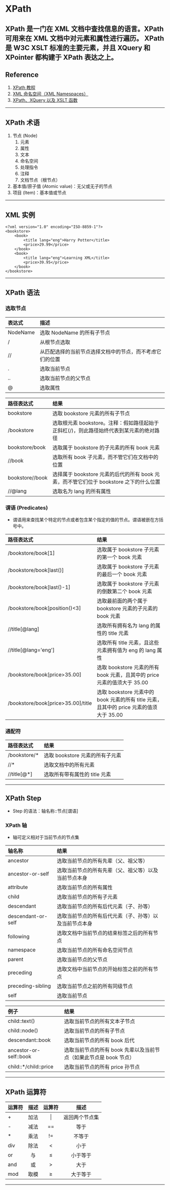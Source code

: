 # XPath
XPath 是一门在 XML 文档中查找信息的语言。XPath 可用来在 XML 文档中对元素和属性进行遍历。
XPath 是 W3C XSLT 标准的主要元素，并且 XQuery 和 XPointer 都构建于 XPath 表达之上。
---
## Reference
1. [XPath 教程](https://www.w3school.com.cn/xpath/index.asp)
2. [XML 命名空间（XML Namespaces）](https://www.w3school.com.cn/xml/xml_namespaces.asp)
3. [XPath、XQuery 以及 XSLT 函数](https://www.w3school.com.cn/xpath/xpath_functions.asp)
---
## XPath 术语
1. 节点 (Node)
    1. 元素
    2. 属性
    3. 文本
    4. 命名空间
    5. 处理指令
    6. 注释
    7. 文档节点（根节点）
2. 基本值/原子值 (Atomic value)：无父或无子的节点
3. 项目 (Item)：基本值或节点
---
## XML 实例
```
<?xml version="1.0" encoding="ISO-8859-1"?>
<bookstore>
    <book>
        <title lang="eng">Harry Potter</title>
        <price>29.99</price>
    </book>
    <book>
        <title lang="eng">Learning XML</title>
        <price>39.95</price>
    </book>
</bookstore>
```
---
## XPath 语法
### 选取节点
| 表达式      | 描述                           |
|:---------|:-----------------------------|
| NodeName | 选取 NodeName 的所有子节点           |
| /        | 从根节点选取                       |
| //       | 从匹配选择的当前节点选择文档中的节点，而不考虑它们的位置 |
| .        | 选取当前节点                       |
| ..       | 选取当前节点的父节点                   |
| @        | 选取属性                         |

| 路径表达式           | 结果                                                        |
|:----------------|:----------------------------------------------------------|
| bookstore       | 选取 bookstore 元素的所有子节点                                     |
| /bookstore      | 选取根元素 bookstore。注释：假如路径起始于正斜杠(/)，则此路径始终代表到某元素的绝对路径        |
| bookstore/book  | 选取属于 bookstore 的子元素的所有 book 元素                            |
| //book          | 选取所有 book 子元素，而不管它们在文档中的位置                                |
| bookstore//book | 选择属于 bookstore 元素的后代的所有 book 元素，而不管它们位于 bookstore 之下的什么位置 |
| //@lang         | 选取名为 lang 的所有属性                                           |
### 谓语 (Predicates)
- 谓语用来查找某个特定的节点或者包含某个指定的值的节点。谓语被嵌在方括号中。

| 路径表达式                              | 结果                                                             |
|:-----------------------------------|:---------------------------------------------------------------|
| /bookstore/book[1]                 | 选取属于 bookstore 子元素的第一个 book 元素                                 |
| /bookstore/book[last()]            | 选取属于 bookstore 子元素的最后一个 book 元素                                |
| /bookstore/book[last()-1]          | 选取属于 bookstore 子元素的倒数第二个 book 元素                               |
| /bookstore/book[position()<3]      | 选取最前面的两个属于 bookstore 元素的子元素的 book 元素                           |
| //title[@lang]                     | 选取所有拥有名为 lang 的属性的 title 元素                                    |
| //title[@lang='eng']               | 选取所有 title 元素，且这些元素拥有值为 eng 的 lang 属性                          |
| /bookstore/book[price>35.00]       | 选取 bookstore 元素的所有 book 元素，且其中的 price 元素的值须大于 35.00            |
| /bookstore/book[price>35.00]/title | 选取 bookstore 元素中的 book 元素的所有 title 元素，且其中的 price 元素的值须大于 35.00 |
### 通配符
| 路径表达式        | 结果                    |
|:-------------|:----------------------|
| /bookstore/* | 选取 bookstore 元素的所有子元素 |
| //*          | 选取文档中的所有元素            |
| //title[@*]  | 选取所有带有属性的 title 元素    |
---
## XPath Step
- Step 的语法：轴名称::节点[谓语]
### XPath 轴
- 轴可定义相对于当前节点的节点集

| 轴名称                | 结果                          |
|:-------------------|:----------------------------|
| ancestor           | 选取当前节点的所有先辈（父、祖父等）          |
| ancestor-or-self   | 选取当前节点的所有先辈（父、祖父等）以及当前节点本身  |
| attribute          | 选取当前节点的所有属性                 |
| child              | 选取当前节点的所有子元素                |
| descendant         | 选取当前节点的所有后代元素（子、孙等）         |
| descendant-or-self | 选取当前节点的所有后代元素（子、孙等）以及当前节点本身 |
| following          | 选取文档中当前节点的结束标签之后的所有节点       |
| namespace          | 选取当前节点的所有命名空间节点             |
| parent             | 选取当前节点的父节点                  |
| preceding          | 选取文档中当前节点的开始标签之前的所有节点       |
| preceding-sibling  | 选取当前节点之前的所有同级节点             |
| self               | 选取当前节点                      |

| 例子                     | 结果                                      |
|:-----------------------|:----------------------------------------|
| child::text()          | 选取当前节点的所有文本子节点                          |
| child::node()          | 选取当前节点的所有子节点                            |
| descendant::book       | 选取当前节点的所有 book 后代                       |
| ancestor-or-self::book | 选取当前节点的所有 book 先辈以及当前节点（如果此节点是 book 节点） |
| child::*/child::price  | 选取当前节点的所有 price 孙节点                     |
---
## XPath 运算符
| 运算符 | 描述 |  运算符   |   描述    |
|:----|:--:|:------:|:-------:|
| +   | 加法 | &#124; | 返回两个节点集 |
| -   | 减法 |   ==   |   等于    |
| *   | 乘法 |   !=   |   不等于   |
| div | 除法 |   <    |   小于    |
| or  | 与  |   ≤    |  小于等于   |
| and | 或  |  &gt;  |   大于    |
| mod | 取模 |   ≥    |  大于等于   |
---
